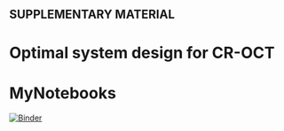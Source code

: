 ## SUPPLEMENTARY MATERIAL 
# Optimal system design for CR-OCT


# MyNotebooks

[![Binder](https://mybinder.org/badge_logo.svg)](https://mybinder.org/v2/gh/nlippok/MyNotebooks-public/master)
